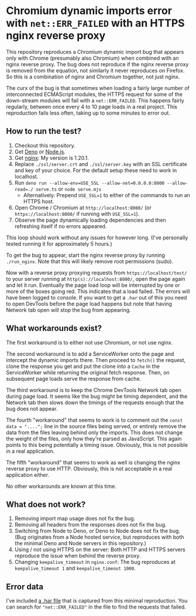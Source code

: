 # Chromium dynamic imports error with `net::ERR_FAILED` with an HTTPS nginx reverse proxy

This repository reproduces a Chromium dynamic import bug that appears only with
Chrome (presumably also Chromium) when combined with an nginx reverse proxy. The
bug does not reproduce if the nginx reverse proxy is removed from the equation,
not similarly it never reproduces on Firefox. So this is a combination of nginx
and Chromium together, not just nginx.

The curx of the bug is that sometimes when loading a fairly large number of
interconnected ECMAScript modules, the HTTPS request for some of the down-stream
modules will fail with a `net::ERR_FAILED`. This happens fairly regularly,
between once every 4 to 10 page loads in a real project. This reproduction fails
less often, taking up to some minutes to error out.

## How to run the test?

1. Checkout this repository.
1. Get [Deno](https://deno.com/) or [Node.js](https://nodejs.org/).
1. Get [nginx](https://nginx.org/): My version is 1.20.1.
1. Replace `./ssl/server.crt` and `./ssl/server.key` with an SSL certificate and
   key of your choice. For the default setup these need to work in localhost.
1. Run
   `deno run --allow-env=USE_SSL --allow-net=0.0.0.0:8000 --allow-read=./ serve.ts`
   or `node serve.mjs`
   - Alternatively: Prepend `USE_SSL=1` to either of the commands to run an
     HTTPS host.
1. Open Chrome / Chromium at `http://localhost:8000/` (or
   `https://localhost:8000/` if running with `USE_SSL=1`).
1. Observe the page dynamically loading dependencies and then refreshing itself
   if no errors appeared.

This loop should work without any issues for however long. (I've personally
tested running it for approximately 5 hours.)

To get the bug to appear, start the nginx reverse proxy by running
`./run_nginx`. Note that this will likely remove root permissions (sudo).

Now with a reverse proxy proxying requests from `https://localhost/test/` to
your server running at `http(s)://localhost:8000/`, open the page again and let
it run. Eventually the page load loop will be interrupted by one or more of the
boxes going red. This indicates that a load failed. The errors will have been
logged to console. If you want to get a `.har` out of this you need to open
DevTools before the page load happens but note that having Network tab open will
stop the bug from appearing.

## What workarounds exist?

The first workaround is to either not use Chromium, or not use nginx.

The second workaround is to add a ServiceWorker onto the page and intercept the
dynamic imports there. Then proceed to `fetch()` the request, clone the response
you get and put the clone into a `Cache` in the ServiceWorker while returning
the original fetch response. Then, on subsequent page loads serve the response
from cache.

The third workaround is to keep the Chrome DevTools Network tab open during page
load. It seems like the bug might be timing dependent, and the Network tab then
slows down the timings of the requests enough that the bug does not appear.

The fourth "workaround" that seems to work is to comment out the
`const data = "....";` line in the source files being served, or entirely remove
the data from the files leaving behind only the imports. This does not change
the weight of the files, only how they're parsed as JavaScript. This again
points to this being potentially a timing issue. Obviously, this is not possible
in a real application.

The fifth "workaround" that seems to work as well is changing the nginx reverse
proxy to use HTTP. Obviously, this is not acceptable in a real application
either.

No other workarounds are known at this time.

## What does not work?

1. Removing import map usage does not fix the bug.
1. Removing all headers from the responses does not fix the bug.
1. Switching from Node to Deno, or Deno to Node does not fix the bug. (Bug
   originates from a Node hosted service, but reproduces with both the minimal
   Deno and Node servers in this repository.)
1. Using / not using HTTPS on the server: Both HTTP and HTTPS servers reproduce
   the issue when behind the reverse proxy.
1. Changing `keepalive_timeout` in `nginx.conf`: The bug reproduces at
   `keepalive_timeout 1` and `keepalive_timeout 1000`.

## Error data

I've included [a .har file](./dynamic-import_error_with_nginx.har) that is
captured from this minimal reproduction. You can search for `"net::ERR_FAILED"`
in the file to find the requests that failed.

